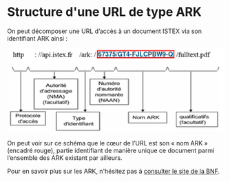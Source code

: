 # Structure d'une URL de type ARK

On peut décomposer une URL d’accès à un document ISTEX via son identifiant ARK ainsi :

![](../../.gitbook/assets/what-is-an-ark.png)

On peut voir sur ce schéma que le cœur de l’URL est son « nom ARK » \(encadré rouge\), partie identifiant de manière unique ce document parmi l’ensemble des ARK existant par ailleurs.

Pour en savoir plus sur les ARK, n'hésitez pas à [consulter le site de la BNF](http://www.bnf.fr/fr/professionnels/issn_isbn_autres_numeros/a.ark.html).


